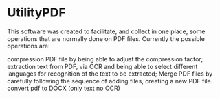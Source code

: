 # UtilityPDF
This software was created to facilitate, and collect in one place, some operations that are normally done on PDF files. Currently the possible operations are:

compression PDF file by being able to adjust the compression factor;
extraction text from PDF, via OCR and being able to select different languages for recognition of the text to be extracted;
Merge PDF files by carefully following the sequence of adding files, creating a new PDF file.
convert pdf to DOCX (only text no OCR)